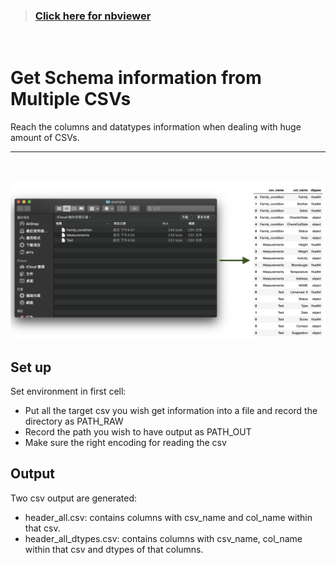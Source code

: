 > ### [Click here for nbviewer](https://nbviewer.jupyter.org/github/Jerry-Tse/MultiCSVs_Schema/blob/master/Schema_MultiCSVs.ipynb)
<br/>

# Get Schema information from Multiple CSVs
Reach the columns and datatypes information when dealing with huge amount of CSVs.
    
----

<br/><br/>
![test image size](https://github.com/Jerry-Tse/MultiCSVs_Schema/blob/master/example.png)
  
## Set up 
Set environment in first cell:  
  *   Put all the target csv you wish get information into a file and record the directory as PATH_RAW  
  *   Record the path you wish to have output as PATH_OUT 
  *   Make sure the right encoding for reading the csv  

## Output
Two csv output are generated:
- header_all.csv: contains columns with csv_name and col_name within that csv.
- header_all_dtypes.csv: contains columns with csv_name, col_name within that csv and dtypes of that columns.

